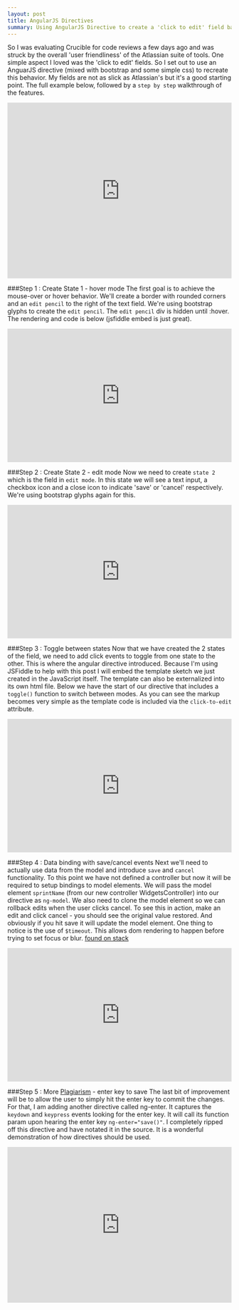 ```yaml
---
layout: post
title: AngularJS Directives
summary: Using AngularJS Directive to create a 'click to edit' field based on Jira user interfaces. Also, a little fun experimenting with jsfiddle embed.
---
```


So I was evaluating Crucible for code reviews a few days ago and was struck by the overall 'user friendliness' of the Atlassian suite of tools. One simple aspect I loved was the 'click to edit' fields. So I set out to use an AnguarJS directive (mixed with bootstrap and some simple css) to recreate this behavior. My fields are not as slick as Atlassian's but it's a good starting point. The full example below, followed by a ```step by step``` walkthrough of the features.

<iframe width="100%" height="395" src="http://jsfiddle.net/joshwood/hdvz7hpf/7/embedded/result,html,css,js,resources" allowfullscreen="allowfullscreen" frameborder="0"></iframe>

###Step 1 : Create State 1 - hover mode
The first goal is to achieve the mouse-over or hover behavior. We'll create a border with rounded corners and an ```edit pencil``` to the right of the text field. We're using bootstrap glyphs to create the ```edit pencil```. The ```edit pencil``` div is hidden until :hover. The rendering and code is below (jsfiddle embed is just great).

<iframe width="100%" height="300" src="http://jsfiddle.net/joshwood/hdvz7hpf/embedded/html,css,resources,result" allowfullscreen="allowfullscreen" frameborder="0"></iframe>

###Step 2 : Create State 2 - edit mode
Now we need to create ```state 2``` which is the field in ```edit mode```. In this state we will see a text input, a checkbox icon and a close icon to indicate 'save' or 'cancel' respectively. We're using bootstrap glyphs again for this.

<iframe width="100%" height="300" src="http://jsfiddle.net/joshwood/hdvz7hpf/1/embedded/html,css,resources,result" allowfullscreen="allowfullscreen" frameborder="0"></iframe>

###Step 3 : Toggle between states
Now that we have created the 2 states of the field, we need to add click events to toggle from one state to the other. This is where the angular directive introduced. Because I'm using JSFiddle to help with this post I will embed the template sketch we just created in the JavaScript itself. The template can also be externalized into its own html file. Below we have the start of our directive that includes a ```toggle()``` function to switch between modes. As you can see the markup becomes very simple as the template code is included via the ```click-to-edit``` attribute.

<iframe width="100%" height="300" src="http://jsfiddle.net/joshwood/hdvz7hpf/2/embedded/" allowfullscreen="allowfullscreen" frameborder="0"></iframe>

###Step 4 : Data binding with save/cancel events
Next we'll need to actually use data from the model and introduce ```save``` and ```cancel``` functionality. To this point we have not defined a controller but now it will be required to setup bindings to model elements. We will pass the model element ```sprintName``` (from our new controller WidgetsController) into our directive as ```ng-model```. We also need to clone the model element so we can rollback edits when the user clicks cancel. To see this in action, make an edit and click cancel - you should see the original value restored. And obviously if you hit save it will update the model element. One thing to notice is the use of ```$timeout```. This allows dom rendering to happen before trying to set focus or blur. [found on stack](http://stackoverflow.com/questions/14833326/how-to-set-focus-on-input-field-in-angularjs)

<iframe width="100%" height="300" src="http://jsfiddle.net/joshwood/hdvz7hpf/3/embedded/" allowfullscreen="allowfullscreen" frameborder="0"></iframe>

###Step 5 : More [Plagiarism](http://stackoverflow.com/questions/17470790/how-to-use-a-keypress-event-in-angularjs) - enter key to save
The last bit of improvement will be to allow the user to simply hit the enter key to commit the changes. For that, I am adding another directive called ng-enter. It captures the ```keydown``` and ```keypress``` events looking for the enter key. It will call its function param upon hearing the enter key ```ng-enter="save()"```. I completely ripped off this directive and have notated it in the source. It is a wonderful demonstration of how directives should be used.

<iframe width="100%" height="350" src="http://jsfiddle.net/joshwood/hdvz7hpf/6/embedded/" allowfullscreen="allowfullscreen" frameborder="0"></iframe>
























